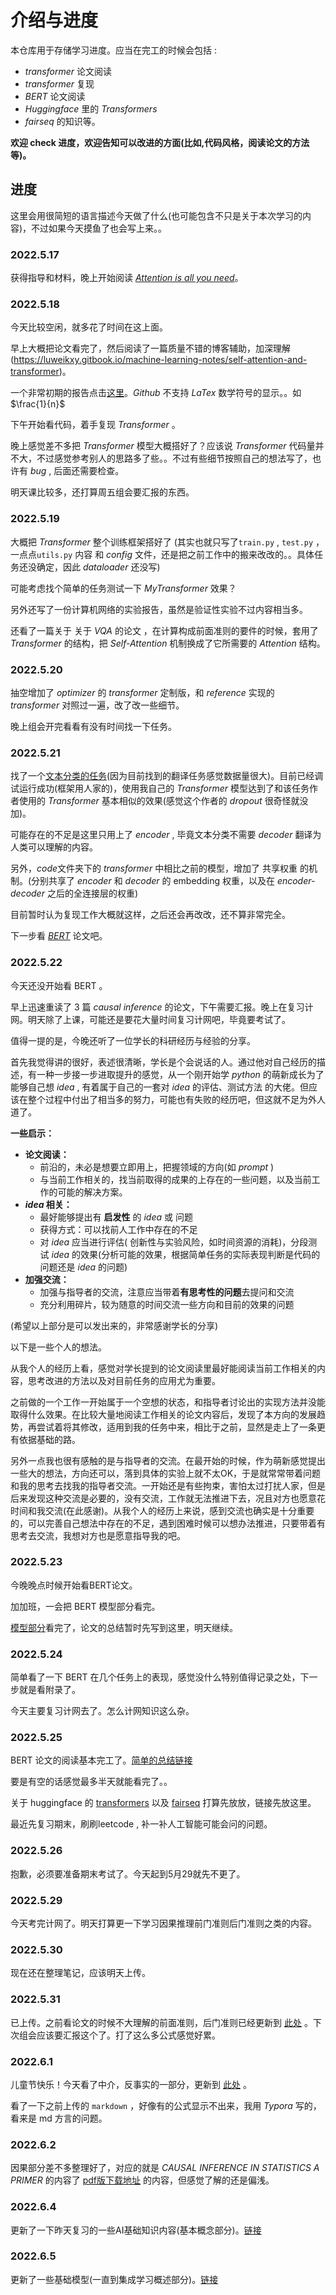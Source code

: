 # 介绍与进度

本仓库用于存储学习进度。应当在完工的时候会包括 : 

* *transformer* 论文阅读
* *transformer* 复现
* *BERT* 论文阅读
* *Huggingface* 里的  *Transformers*
* *fairseq* 的知识等。

**欢迎 check 进度，欢迎告知可以改进的方面(比如,代码风格，阅读论文的方法等)。**



## 进度

这里会用很简短的语言描述今天做了什么(也可能包含不只是关于本次学习的内容)，不过如果今天摸鱼了也会写上来。。



### **2022.5.17**

获得指导和材料，晚上开始阅读 [*Attention is all you need*](http://papers.neurips.cc/paper/7181-attention-is-all-you-need.pdf)。

### **2022.5.18**

今天比较空闲，就多花了时间在这上面。

早上大概把论文看完了，然后阅读了一篇质量不错的博客辅助，加深理解(https://luweikxy.gitbook.io/machine-learning-notes/self-attention-and-transformer)。

一个非常初期的报告点击[这里](https://github.com/H-shw/Transformer_etc./blob/master/%E8%BF%9B%E5%BA%A6%E5%AD%98%E6%A1%A3/2022518/paper_reading(%E6%9C%AA%E8%B0%83%E6%95%B4%E6%A0%BC%E5%BC%8F).md)。*Github* 不支持 *LaTex* 数学符号的显示。。如 $\frac{1}{n}$

下午开始看代码，着手复现 *Transformer* 。

晚上感觉差不多把 *Transformer* 模型大概搭好了？应该说 *Transformer* 代码量并不大，不过感觉参考别人的思路多了些。。不过有些细节按照自己的想法写了，也许有 *bug* , 后面还需要检查。

明天课比较多，还打算周五组会要汇报的东西。

### **2022.5.19**

大概把 *Transformer* 整个训练框架搭好了 (其实也就只写了`train.py` , `test.py` ，一点点`utils.py` 内容 和 *config* 文件，还是把之前工作中的搬来改改的。。具体任务还没确定，因此 *dataloader* 还没写)

可能考虑找个简单的任务测试一下 *MyTransformer* 效果？

另外还写了一份计算机网络的实验报告，虽然是验证性实验不过内容相当多。

还看了一篇关于  关于 *VQA* 的论文 ，在计算构成前面准则的要件的时候，套用了 *Transformer* 的结构，把 *Self-Attention* 机制换成了它所需要的 *Attention* 结构。

### **2022.5.20**

抽空增加了 *optimizer* 的 *transformer* 定制版，和 *reference* 实现的 *transformer* 对照过一遍，改了改一些细节。

晚上组会开完看看有没有时间找一下任务。



### **2022.5.21**

找了一个[文本分类的任务](https://github.com/649453932/Chinese-Text-Classification-Pytorch)(因为目前找到的翻译任务感觉数据量很大)。目前已经调试运行成功(框架用人家的)，使用我自己的 *Transformer* 模型达到了和该任务作者使用的 *Transformer* 基本相似的效果(感觉这个作者的 *dropout* 很奇怪就没加)。

可能存在的不足是这里只用上了 *encoder* , 毕竟文本分类不需要 *decoder* 翻译为人类可以理解的内容。

另外，*code*文件夹下的 *transformer* 中相比之前的模型，增加了 共享权重 的机制。(分别共享了 *encoder* 和 *decoder* 的 embedding 权重，以及在 *encoder-decoder* 之后的全连接层的权重)

目前暂时认为复现工作大概就这样，之后还会再改改，还不算非常完全。

下一步看 [*BERT*](https://arxiv.org/pdf/1810.04805.pdf) 论文吧。



### **2022.5.22**

今天还没开始看 BERT 。

早上迅速重读了 3 篇 *causal inference* 的论文，下午需要汇报。晚上在复习计网。明天除了上课，可能还是要花大量时间复习计网吧，毕竟要考试了。

值得一提的是，今晚还听了一位学长的科研经历与经验的分享。

首先我觉得讲的很好，表述很清晰，学长是个会说话的人。通过他对自己经历的描述，有一种一步接一步进取提升的感觉，从一个刚开始学 *python* 的萌新成长为了能够自己想 *idea* , 有着属于自己的一套对 *idea* 的评估、测试方法 的大佬。但应该在整个过程中付出了相当多的努力，可能也有失败的经历吧，但这就不足为外人道了。

**一些启示：**

* **论文阅读：**
  * 前沿的，未必是想要立即用上，把握领域的方向(如 *prompt* )   
  * 与当前工作相关的，找当前取得的成果的上存在的一些问题，以及当前工作的可能的解决方案。
* ***idea* 相关：**
  * 最好能够提出有 **启发性** 的 *idea* 或 问题
  * 获得方式：可以找前人工作中存在的不足
  * 对 *idea* 应当进行评估( 创新性与实验风险，如时间资源的消耗)，分段测试 *idea* 的效果(分析可能的效果，根据简单任务的实际表现判断是代码的问题还是 *idea* 的问题)
* **加强交流：**
  * 加强与指导者的交流，注意应当带着**有思考性的问题**去提问和交流
  * 充分利用碎片，较为随意的时间交流一些方向和目前的效果的问题

(希望以上部分是可以发出来的，非常感谢学长的分享)

以下是一些个人的想法。

从我个人的经历上看，感觉对学长提到的论文阅读里最好能阅读当前工作相关的内容，思考改进的方法以及对目前任务的应用尤为重要。

之前做的一个工作一开始属于一个空想的状态，和指导者讨论出的实现方法并没能取得什么效果。在比较大量地阅读工作相关的论文内容后，发现了本方向的发展趋势，再尝试着将其修改，适用到我的任务中来，相比于之前，显然是走上了一条更有依据基础的路。

另外一点我也很有感触的是与指导者的交流。在最开始的时候，作为萌新感觉提出一些大的想法，方向还可以，落到具体的实验上就不太OK，于是就常常带着问题和我的思考去找我的指导者交流。一开始还是有些拘束，害怕太过打扰人家，但是后来发现这种交流是必要的，没有交流，工作就无法推进下去，况且对方也愿意花时间和我交流(在此感谢)。从我个人的经历上来说，感到交流也确实是十分重要的，可以完善自己想法中存在的不足，遇到困难时候可以想办法推进，只要带着有思考去交流，我想对方也是愿意指导我的吧。



### **2022.5.23**

今晚晚点时候开始看BERT论文。

加加班，一会把 BERT 模型部分看完。

[模型部分](https://github.com/H-shw/Transformer_etc./blob/master/%E8%BF%9B%E5%BA%A6%E5%AD%98%E6%A1%A3/2022523/Reading_BERT.md)看完了，论文的总结暂时先写到这里，明天继续。



### **2022.5.24**

简单看了一下 BERT 在几个任务上的表现，感觉没什么特别值得记录之处，下一步就是看附录了。

今天主要复习计网去了。怎么计网知识这么杂。

 

### **2022.5.25**

BERT 论文的阅读基本完工了。[简单的总结链接](https://github.com/H-shw/Transformer_etc./blob/master/%E8%BF%9B%E5%BA%A6%E5%AD%98%E6%A1%A3/2022525/Reading_BERT.md)

要是有空的话感觉最多半天就能看完了。。

关于 huggingface 的 [transformers](https://github.com/huggingface/transformers) 以及 [fairseq](https://github.com/facebookresearch/fairseq) 打算先放放，链接先放这里。

最近先复习期末，刷刷leetcode , 补一补人工智能可能会问的问题。

### **2022.5.26**

抱歉，必须要准备期末考试了。今天起到5月29就先不更了。

### **2022.5.29**

今天考完计网了。明天打算更一下学习因果推理前门准则后门准则之类的内容。

### **2022.5.30**

现在还在整理笔记，应该明天上传。

### **2022.5.31**

已上传。之前看论文的时候不大理解的前面准则，后门准则已经更新到 [此处](https://github.com/H-shw/Transformer_etc./blob/master/notes/casual%20inference/%E5%9B%A0%E6%9E%9C%E6%8E%A8%E7%90%86%E5%AD%A6%E4%B9%A0%E7%AC%94%E8%AE%B0.md) 。下次组会应该要汇报这个了。打了这么多公式感觉好累。

### **2022.6.1**

儿童节快乐！今天看了中介，反事实的一部分，更新到 [此处](https://github.com/H-shw/Transformer_etc./blob/master/notes/casual%20inference/%E5%9B%A0%E6%9E%9C%E6%8E%A8%E7%90%86%E5%AD%A6%E4%B9%A0%E7%AC%94%E8%AE%B0.md) 。

看了一下之前上传的 `markdown` ，好像有的公式显示不出来，我用 *Typora* 写的，看来是 md 方言的问题。

### **2022.6.2**

因果部分差不多整理好了，对应的就是 *CAUSAL INFERENCE IN STATISTICS A PRIMER* 的内容了 [pdf版下载地址](https://zh.usa1lib.org/book/2664651/adcbf6) 的内容，但感觉了解的还是偏浅。

### **2022.6.4**

更新了一下昨天复习的一些AI基础知识内容(基本概念部分)。[链接](https://github.com/H-shw/Transformer_etc./blob/master/notes/AI%20note/AI%E5%86%85%E5%AE%B9%E5%A4%8D%E4%B9%A0.md)

### **2022.6.5**

更新了一些基础模型(一直到集成学习概述部分)。[链接](https://github.com/H-shw/Transformer_etc./blob/master/notes/AI%20note/AI%E5%86%85%E5%AE%B9%E5%A4%8D%E4%B9%A0.md)


